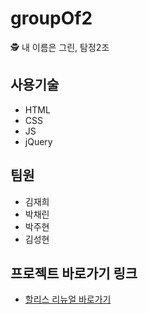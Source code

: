 # groupOf2
🕵️ 내 이름은 그린, 탐정2조

## 사용기술
- HTML
- CSS
- JS
- jQuery

## 팀원
- 김재희
- 박채린
- 박주현
- 김성현

## 프로젝트 바로가기 링크
- <a href="https://projectteamtwo.github.io/">할리스 리뉴얼 바로가기</a>
